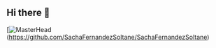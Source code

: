 ## Hi there 👋

[![MasterHead](https://e1.pxfuel.com/desktop-wallpaper/12/168/desktop-wallpaper-firewatch-1920x1080-pixel-art.jpg)(https://github.com/SachaFernandezSoltane/SachaFernandezSoltane)

<!--
**SachaFernandezSoltane/SachaFernandezSoltane** is a ✨ _special_ ✨ repository because its `README.md` (this file) appears on your GitHub profile.

Here are some ideas to get you started:

- 🔭 I’m currently working on ...
- 🌱 I’m currently learning ...
- 👯 I’m looking to collaborate on ...
- 🤔 I’m looking for help with ...
- 💬 Ask me about ...
- 📫 How to reach me: ...
- 😄 Pronouns: ...
- ⚡ Fun fact: ...
-->
